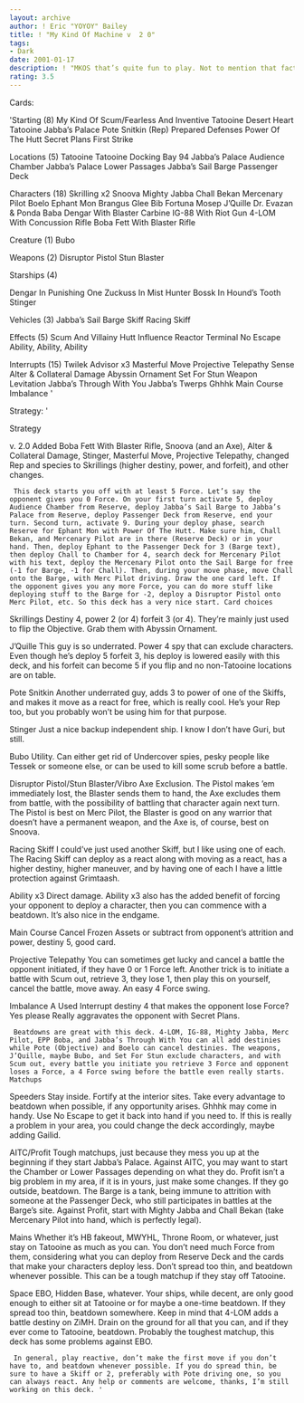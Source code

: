 ```yaml
---
layout: archive
author: ! Eric "YOYOY" Bailey
title: ! "My Kind Of Machine v  2 0"
tags:
- Dark
date: 2001-01-17
description: ! "MKOS that’s quite fun to play. Not to mention that fact that it’s pretty good."
rating: 3.5
---
```

Cards: 

'Starting (8)
My Kind Of Scum/Fearless And Inventive
Tatooine Desert Heart
Tatooine Jabba’s Palace
Pote Snitkin (Rep)
Prepared Defenses
Power Of The Hutt
Secret Plans
First Strike

Locations (5)
Tatooine
Tatooine Docking Bay 94
Jabba’s Palace Audience Chamber
Jabba’s Palace Lower Passages
Jabba’s Sail Barge Passenger Deck

Characters (18)
Skrilling x2
Snoova
Mighty Jabba
Chall Bekan
Mercenary Pilot
Boelo
Ephant Mon
Brangus Glee
Bib Fortuna
Mosep
J’Quille
Dr. Evazan & Ponda Baba
Dengar With Blaster Carbine
IG-88 With Riot Gun
4-LOM With Concussion Rifle
Boba Fett With Blaster Rifle

Creature (1)
Bubo

Weapons (2)
Disruptor Pistol
Stun Blaster

Starships (4)

Dengar In Punishing One
Zuckuss In Mist Hunter
Bossk In Hound’s Tooth
Stinger

Vehicles (3)
Jabba’s Sail Barge
Skiff
Racing Skiff

Effects (5)
Scum And Villainy
Hutt Influence
Reactor Terminal
No Escape
Ability, Ability, Ability

Interrupts (15)
Twilek Advisor x3
Masterful Move
Projective Telepathy
Sense
Alter & Collateral Damage
Abyssin Ornament
Set For Stun
Weapon Levitation
Jabba’s Through With You
Jabba’s Twerps
Ghhhk
Main Course
Imbalance '

Strategy: '

Strategy

v. 2.0 Added Boba Fett With Blaster Rifle, Snoova (and an Axe), Alter & Collateral Damage, Stinger, Masterful Move, Projective Telepathy, changed Rep and species to Skrillings (higher destiny, power, and forfeit), and other changes.

     This deck starts you off with at least 5 Force. Let’s say the opponent gives you 0 Force. On your first turn activate 5, deploy Audience Chamber from Reserve, deploy Jabba’s Sail Barge to Jabba’s Palace from Reserve, deploy Passenger Deck from Reserve, end your turn. Second turn, activate 9. During your deploy phase, search Reserve for Ephant Mon with Power Of The Hutt. Make sure him, Chall Bekan, and Mercenary Pilot are in there (Reserve Deck) or in your hand. Then, deploy Ephant to the Passenger Deck for 3 (Barge text), then deploy Chall to Chamber for 4, search deck for Mercenary Pilot with his text, deploy the Mercenary Pilot onto the Sail Barge for free (-1 for Barge, -1 for Chall). Then, during your move phase, move Chall onto the Barge, with Merc Pilot driving. Draw the one card left. If the opponent gives you any more Force, you can do more stuff like deploying stuff to the Barge for -2, deploy a Disruptor Pistol onto Merc Pilot, etc. So this deck has a very nice start. Card choices

Skrillings
     Destiny 4, power 2 (or 4) forfeit 3 (or 4). They’re mainly just used to flip the Objective. Grab them with Abyssin Ornament.

J’Quille
     This guy is so underrated. Power 4 spy that can exclude characters. Even though he’s deploy 5 forfeit 3, his deploy is lowered easily with this deck, and his forfeit can become 5 if you flip and no non-Tatooine locations are on table.

Pote Snitkin
     Another underrated guy, adds 3 to power of one of the Skiffs, and makes it move as a react for free, which is really cool. He’s your Rep too, but you probably won’t be using him for that purpose.

Stinger
     Just a nice backup independent ship. I know I don’t have Guri, but still.

Bubo
     Utility. Can either get rid of Undercover spies, pesky people like Tessek or someone else, or can be used to kill some scrub before a battle.

Disruptor Pistol/Stun Blaster/Vibro Axe
     Exclusion. The Pistol makes ’em immediately lost, the Blaster sends them to hand, the Axe excludes them from battle, with the possibility of battling that character again next turn. The Pistol is best on Merc Pilot, the Blaster is good on any warrior that doesn’t have a permanent weapon, and the Axe is, of course, best on Snoova.

Racing Skiff
     I could’ve just used another Skiff, but I like using one of each. The Racing Skiff can deploy as a react along with moving as a react, has a higher destiny, higher maneuver, and by having one of each I have a little protection against Grimtaash.

Ability x3
     Direct damage. Ability x3 also has the added benefit of forcing your opponent to deploy a character, then you can commence with a beatdown. It’s also nice in the endgame.

Main Course
     Cancel Frozen Assets or subtract from opponent’s attrition and power, destiny 5, good card.

Projective Telepathy
     You can sometimes get lucky and cancel a battle the opponent initiated, if they have 0 or 1 Force left. Another trick is to initiate a battle with Scum out, retrieve 3, they lose 1, then play this on yourself, cancel the battle, move away. An easy 4 Force swing.

Imbalance
     A Used Interrupt destiny 4 that makes the opponent lose Force? Yes please Really aggravates the opponent with Secret Plans.

     Beatdowns are great with this deck. 4-LOM, IG-88, Mighty Jabba, Merc Pilot, EPP Boba, and Jabba’s Through With You can all add destinies while Pote (Objective) and Boelo can cancel destinies. The weapons, J’Quille, maybe Bubo, and Set For Stun exclude characters, and with Scum out, every battle you initiate you retrieve 3 Force and opponent loses a Force, a 4 Force swing before the battle even really starts. Matchups

Speeders
     Stay inside. Fortify at the interior sites. Take every advantage to beatdown when possible, if any opportunity arises. Ghhhk may come in handy. Use No Escape to get it back into hand if you need to. If this is really a problem in your area, you could change the deck accordingly, maybe adding Gailid.

AITC/Profit
     Tough matchups, just because they mess you up at the beginning if they start Jabba’s Palace. Against AITC, you may want to start the Chamber or Lower Passages depending on what they do. Profit isn’t a big problem in my area, if it is in yours, just make some changes. If they go outside, beatdown. The Barge is a tank, being immune to attrition with someone at the Passenger Deck, who still participates in battles at the Barge’s site. Against Profit, start with Mighty Jabba and Chall Bekan (take Mercenary Pilot into hand, which is perfectly legal).

Mains
     Whether it’s HB fakeout, MWYHL, Throne Room, or whatever, just stay on Tatooine as much as you can. You don’t need much Force from them, considering what you can deploy from Reserve Deck and the cards that make your characters deploy less. Don’t spread too thin, and beatdown whenever possible. This can be a tough matchup if they stay off Tatooine.

Space
     EBO, Hidden Base, whatever. Your ships, while decent, are only good enough to either sit at Tatooine or for maybe a one-time beatdown. If they spread too thin, beatdown somewhere. Keep in mind that 4-LOM adds a battle destiny on ZiMH. Drain on the ground for all that you can, and if they ever come to Tatooine, beatdown. Probably the toughest matchup, this deck has some problems against EBO.

     In general, play reactive, don’t make the first move if you don’t have to, and beatdown whenever possible. If you do spread thin, be sure to have a Skiff or 2, preferably with Pote driving one, so you can always react. Any help or comments are welcome, thanks, I’m still working on this deck. '